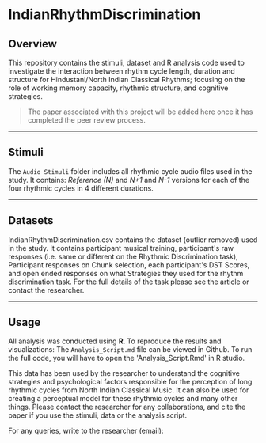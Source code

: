 # IndianRhythmDiscrimination
## Overview
This repository contains the stimuli, dataset and R analysis code used to investigate the interaction between rhythm cycle length, duration and structure for Hindustani/North Indian Classical Rhythms; focusing on the role of working memory capacity, rhythmic structure, and cognitive strategies.

> The paper associated with this project will be added here once it has completed the peer review process.

---

## Stimuli

The `Audio Stimuli` folder includes all rhythmic cycle audio files used in the study. It contains: *Reference (N)* and *N+1* and *N-1* versions for each of the four rhythmic cycles in 4 different durations.

---

## Datasets

IndianRhythmDiscrimination.csv contains the dataset (outlier removed) used in the study. It contains participant musical training, participant's raw responses (i.e. same or different on the Rhythmic Discrimination task), Participant responses on Chunk selection, each participant's DST Scores, and open ended responses on what Strategies they used for the rhythm discrimination task. For the full details of the task please see the article or contact the researcher.

---

## Usage
All analysis was conducted using **R**. To reproduce the results and visualizations:
The `Analysis_Script.md` file can be viewed in Github. To run the full code, you will have to open the 'Analysis_Script.Rmd' in R studio.

This data has been used by the researcher to understand the cognitive strategies and psychological factors responsible for the perception of long rhythmic cycles from North Indian Classical Music. It can also be used for creating a perceptual model for these rhythmic cycles and many other things. Please contact the researcher for any collaborations, and cite the paper if you use the stimuli, data or the analysis script.

For any queries, write to the researcher (email):
